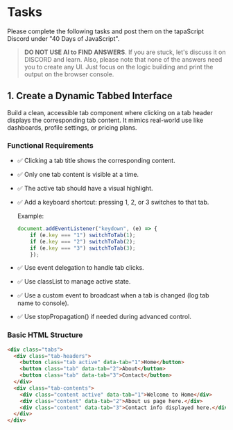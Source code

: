 # Tasks

Please complete the following tasks and post them on the tapaScript Discord under "40 Days of JavaScript".

> **DO NOT USE AI to FIND ANSWERS**. If you are stuck, let's discuss it on DISCORD and learn. Also, please note that none of the answers need you to create any UI. Just focus on the logic building and print the output on the browser console.

## 1. Create a Dynamic Tabbed Interface

Build a clean, accessible tab component where clicking on a tab header displays the corresponding tab content. It mimics real-world use like dashboards, profile settings, or pricing plans.

### Functional Requirements

- ✅ Clicking a tab title shows the corresponding content.
- ✅ Only one tab content is visible at a time.
- ✅ The active tab should have a visual highlight.
- ✅ Add a keyboard shortcut: pressing 1, 2, or 3 switches to that tab.

    Example:

    ```js
    document.addEventListener("keydown", (e) => {
        if (e.key === "1") switchToTab(1);
        if (e.key === "2") switchToTab(2);
        if (e.key === "3") switchToTab(3);
        });
    ```

- ✅ Use event delegation to handle tab clicks.
- ✅ Use classList to manage active state.
- ✅ Use a custom event to broadcast when a tab is changed (log tab name to console).
- ✅ Use stopPropagation() if needed during advanced control.

### Basic HTML Structure

```html
<div class="tabs">
  <div class="tab-headers">
    <button class="tab active" data-tab="1">Home</button>
    <button class="tab" data-tab="2">About</button>
    <button class="tab" data-tab="3">Contact</button>
  </div>
  <div class="tab-contents">
    <div class="content active" data-tab="1">Welcome to Home</div>
    <div class="content" data-tab="2">About us page here.</div>
    <div class="content" data-tab="3">Contact info displayed here.</div>
  </div>
</div>
```